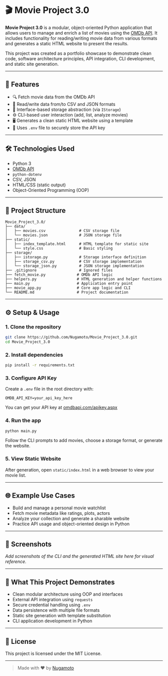 # 🎬 Movie Project 3.0

**Movie Project 3.0** is a modular, object-oriented Python application that allows users to manage and enrich a list of movies using the [OMDb API](https://www.omdbapi.com/). It includes functionality for reading/writing movie data from various formats and generates a static HTML website to present the results.

This project was created as a portfolio showcase to demonstrate clean code, software architecture principles, API integration, CLI development, and static site generation.

---

## 🚀 Features

- 🔍 Fetch movie data from the OMDb API
- 💾 Read/write data from/to CSV and JSON formats
- 🧩 Interface-based storage abstraction (via `IStorage`)
- ⚙️ CLI-based user interaction (add, list, analyze movies)
- 🖥️ Generates a clean static HTML website using a template
- 🔐 Uses `.env` file to securely store the API key

---

## 🛠️ Technologies Used

- Python 3
- [OMDb API](https://www.omdbapi.com/)
- `python-dotenv`
- CSV, JSON
- HTML/CSS (static output)
- Object-Oriented Programming (OOP)

---

## 📁 Project Structure

```
Movie_Project_3.0/
├── data/
│   ├── movies.csv               # CSV storage file
│   └── movies.json              # JSON storage file
├── static/
│   ├── index_template.html      # HTML template for static site
│   └── style.css                # Basic styling
├── storage/
│   ├── istorage.py              # Storage interface definition
│   ├── storage_csv.py           # CSV storage implementation
│   └── storage_json.py          # JSON storage implementation
├── .gitignore                   # Ignored files
├── fetch_movie.py              # OMDb API logic
├── helpers.py                  # HTML generation and helper functions
├── main.py                     # Application entry point
├── movie_app.py                # Core app logic and CLI
└── README.md                   # Project documentation
```

---

## ⚙️ Setup & Usage

### 1. Clone the repository

```bash
git clone https://github.com/Nugamoto/Movie_Project_3.0.git
cd Movie_Project_3.0
```

### 2. Install dependencies

```bash
pip install -r requirements.txt
```

### 3. Configure API Key

Create a `.env` file in the root directory with:

```env
OMDB_API_KEY=your_api_key_here
```

You can get your API key at [omdbapi.com/apikey.aspx](https://www.omdbapi.com/apikey.aspx)

### 4. Run the app

```bash
python main.py
```

Follow the CLI prompts to add movies, choose a storage format, or generate the website.

### 5. View Static Website

After generation, open `static/index.html` in a web browser to view your movie list.

---

## 🌐 Example Use Cases

- Build and manage a personal movie watchlist
- Fetch movie metadata like ratings, plots, actors
- Analyze your collection and generate a sharable website
- Practice API usage and object-oriented design in Python

---

## 📸 Screenshots

*Add screenshots of the CLI and the generated HTML site here for visual reference.*

---

## 🧠 What This Project Demonstrates

- Clean modular architecture using OOP and interfaces
- External API integration using `requests`
- Secure credential handling using `.env`
- Data persistence with multiple file formats
- Static site generation with template substitution
- CLI application development in Python

---

## 📝 License

This project is licensed under the MIT License.

---

> Made with ❤️ by [Nugamoto](https://github.com/Nugamoto)
